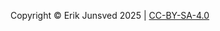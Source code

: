 Copyright © Erik Junsved 2025 | [CC-BY-SA-4.0](https://github.com/nixigaj/eriks.space/blob/master/LICENSE)
